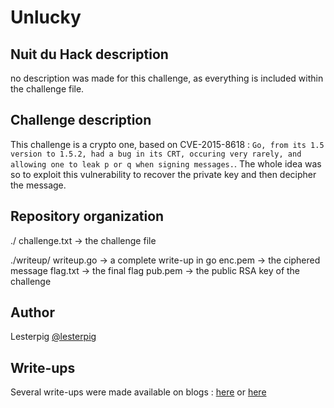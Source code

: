 # Unlucky

## Nuit du Hack description

no description was made for this challenge, as everything is included within the challenge file.

## Challenge description
This challenge is a crypto one, based on CVE-2015-8618 : `Go, from its 1.5 version to 1.5.2, had a bug in its CRT, occuring very rarely, and allowing one to leak p or q when signing messages.`. The whole idea was so to exploit this vulnerability to recover the private key and then decipher the message.

## Repository organization
./
  challenge.txt -> the challenge file

./writeup/
  writeup.go -> a complete write-up in go
  enc.pem -> the ciphered message
  flag.txt -> the final flag
  pub.pem -> the public RSA key of the challenge

## Author
Lesterpig [@lesterpig](https://twitter.com/lesterpig) 

## Write-ups
Several write-ups were made available on blogs : [here](https://github.com/YoloSw4g/writeups/tree/master/2017/NdH2k17/Unlucky) or [here](https://ndiab.github.io/ctf-writeup/2017/06/26/ndhXV_unlucky.html) 
